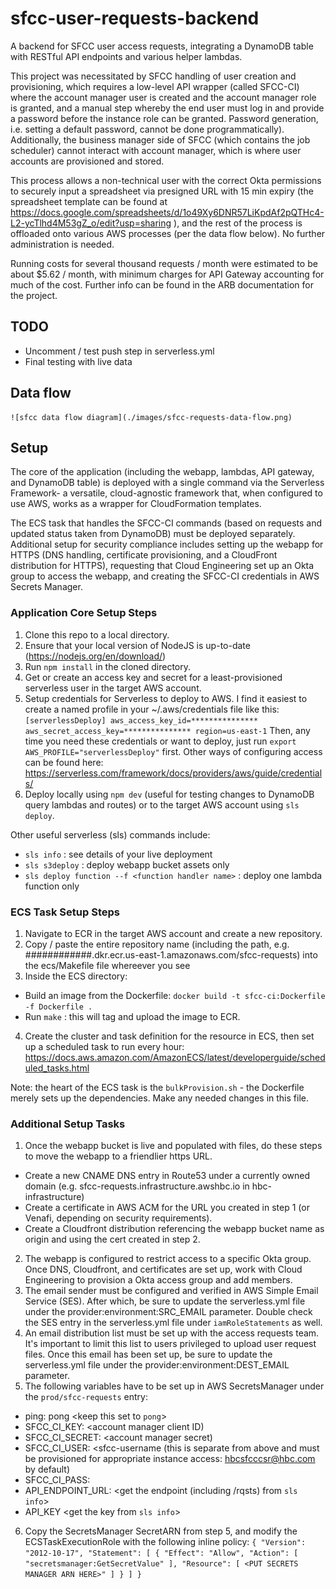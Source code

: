 # sfcc-user-requests-backend
A backend for SFCC user access requests, integrating a DynamoDB table with RESTful API endpoints and various helper lambdas. 

This project was necessitated by SFCC handling of user creation and provisioning, which requires a low-level API wrapper (called SFCC-CI) where the account manager user is created and the account manager role is granted, and a manual step whereby the end user must log in and provide a password before the instance role can be granted. Password generation, i.e. setting a default password, cannot be done programmatically). Additionally, the business manager side of SFCC (which contains the job scheduler) cannot interact with account manager, which is where user accounts are provisioned and stored. 

This process allows a non-technical user with the correct Okta permissions to securely input a spreadsheet via presigned URL with 15 min expiry (the spreadsheet template can be found at https://docs.google.com/spreadsheets/d/1o49Xy6DNR57LiKpdAf2pQTHc4-L2-ycTlhd4M53gZ_o/edit?usp=sharing ), and the rest of the process is offloaded onto various AWS processes (per the data flow below). No further administration is needed.

Running costs for several thousand requests / month were estimated to be about $5.62 / month, with minimum charges for API Gateway accounting for much of the cost. Further info can be found in the ARB documentation for the project.

## TODO

- Uncomment / test push step in serverless.yml
- Final testing with live data

## Data flow

	![sfcc data flow diagram](./images/sfcc-requests-data-flow.png)

## Setup
The core of the application (including the webapp, lambdas, API gateway, and DynamoDB table) is deployed with a single command via the Serverless Framework- a versatile, cloud-agnostic framework that, when configured to use AWS, works as a wrapper for CloudFormation templates. 

The ECS task that handles the SFCC-CI commands (based on requests and updated status taken from DynamoDB) must be deployed separately. Additional setup for security compliance includes setting up the webapp for HTTPS (DNS handling, certificate provisioning, and a CloudFront distribution for HTTPS), requesting that Cloud Engineering set up an Okta group to access the webapp, and creating the SFCC-CI credentials in AWS Secrets Manager.

### Application Core Setup Steps
1. Clone this repo to a local directory.
2. Ensure that your local version of NodeJS is up-to-date (https://nodejs.org/en/download/)
3. Run `npm install` in the cloned directory.
4. Get or create an access key and secret for a least-provisioned serverless user in the target AWS account.  
5. Setup credentials for Serverless to deploy to AWS. I find it easiest to create a named profile in your ~/.aws/credentials file like this: 
`[serverlessDeploy]
aws_access_key_id=***************
aws_secret_access_key=***************
region=us-east-1`
Then, any time you need these credentials or want to deploy, just run `export AWS_PROFILE="serverlessDeploy"` first.
Other ways of configuring access can be found here: https://serverless.com/framework/docs/providers/aws/guide/credentials/
6. Deploy locally using `npm dev` (useful for testing changes to DynamoDB query lambdas and routes) or to the target AWS account using `sls deploy`. 

Other useful serverless (sls) commands include:
- `sls info` : see details of your live deployment
- `sls s3deploy` : deploy webapp bucket assets only
- `sls deploy function --f <function handler name>` : deploy one lambda function only

### ECS Task Setup Steps
1. Navigate to ECR in the target AWS account and create a new repository.
2. Copy / paste the entire repository name (including the path, e.g. ############.dkr.ecr.us-east-1.amazonaws.com/sfcc-requests) into the ecs/Makefile file whereever you see <ENDPOINT>
3. Inside the ECS directory:
- Build an image from the Dockerfile: `docker build -t sfcc-ci:Dockerfile -f Dockerfile .`
- Run `make` : this will tag and upload the image to ECR.
4. Create the cluster and task definition for the resource in ECS, then set up a scheduled task to run every hour: https://docs.aws.amazon.com/AmazonECS/latest/developerguide/scheduled_tasks.html
  
Note: the heart of the ECS task is the `bulkProvision.sh` - the Dockerfile merely sets up the dependencies. Make any needed changes in this file.

### Additional Setup Tasks
1. Once the webapp bucket is live and populated with files, do these steps to move the webapp to a friendlier https URL.
- Create a new CNAME DNS entry in Route53 under a currently owned domain (e.g. sfcc-requests.infrastructure.awshbc.io in hbc-infrastructure)
- Create a certificate in AWS ACM for the URL you created in step 1 (or Venafi, depending on security requirements).
- Create a Cloudfront distribution referencing the webapp bucket name as origin and using the cert created in step 2.
2. The webapp is configured to restrict access to a specific Okta group. Once DNS, Cloudfront, and certificates are set up, work with Cloud Engineering to provision a Okta access group and add members.
3. The email sender must be configured and verified in AWS Simple Email Service (SES). After which, be sure to update the serverless.yml file under the provider:environment:SRC_EMAIL parameter. Double check the SES entry in the serverless.yml file under `iamRoleStatements` as well.
4. An email distribution list must be set up with the access requests team. It's important to limit this list to users privileged to upload user request files. Once this email has been set up, be sure to update the serverless.yml file under the provider:environment:DEST_EMAIL parameter.
5. The following variables have to be set up in AWS SecretsManager under the `prod/sfcc-requests` entry:
- ping:	pong <keep this set to `pong`>
- SFCC_CI_KEY:	<account manager client ID)
- SFCC_CI_SECRET:	<account manager secret)
- SFCC_CI_USER:	<sfcc-username (this is separate from above and must be provisioned for appropriate instance access: hbcsfcccsr@hbc.com by default)
- SFCC_CI_PASS: <sfcc-username password>
- API_ENDPOINT_URL:	<get the endpoint (including /rqsts) from `sls info`>
- API_KEY	<get the key from `sls info`>
6. Copy the SecretsManager SecretARN from step 5, and modify the ECSTaskExecutionRole with the following inline policy: 
  `{
    "Version": "2012-10-17",
    "Statement": [
        {
            "Effect": "Allow",
            "Action": [
                "secretsmanager:GetSecretValue"
            ],
            "Resource": [
                <PUT SECRETS MANAGER ARN HERE>"
            ]
        }
    ]
}`